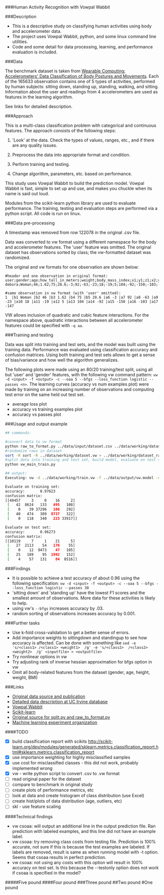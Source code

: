 ###Human Activity Recognition with Vowpal Wabbit


###Description

* This is a descriptive study on classifying human activities using body and accelerometer data.
* The project uses Vowpal Wabbit, python, and some linux command line utilities.
* Code and some detail for data processing, learning, and performance evaluation is included.


###Data

The benchmark dataset is taken from [Wearable Computing: Accelerometers' Data Classification of Body Postures and Movements](http://archive.ics.uci.edu/ml/datasets/Wearable+Computing%3A+Classification+of+Body+Postures+and+Movements+%28PUC-Rio%29). Each of the 165633 observation contains one of 5 types of activities, performed by human subjects: sitting down, standing up, standing, walking, and sitting. Information about the user and readings from 4 accelerometers are used as features in the learning algorithm.

See links for detailed description.

###Approach

This is a multi-class classification problem with categorical and continuous features. The approach consists of the following steps:

1. 'Look' at the data. Check the types of values, ranges, etc., and if there are any quality issues.

2. Preprocess the data into appropriate format and condition.

3. Perform training and testing.

4. Change algorithm, parameters, etc. based on performance.


This study uses Vowpal Wabbit to build the prediction model. Vowpal Wabbit is fast, simple to set up and use, and makes you chuckle when its name is said out loud.   

Modules from the scikit-learn python library are used to evaluate performance. The training, testing and evaluation steps are performed via a python script. All code is run on linux. 



###Data pre-processing

A timestamp was removed from row 122078 in the original .csv file.

Data was converted to vw format using a different namespace for the body and accelerometer features. The 'user' feature was omitted. The original dataset has observations sorted by class; the vw-formatted dataset was randomized.

The original and vw formats for one observation are shown below:
```
#header and one observation in original format:
user;gender;age;how_tall_in_meters;weight;body_mass_index;x1;y1;z1;x2;y2;z2;x3;y3;z3;x4;y4;z4;class
debora;Woman;46;1.62;75;28.6;-3;92;-63;-23;18;-19;5;104;-92;-150;-103;-147;sitting

#same observation in vw format (with 'user' omitted):
1  |b1 Woman |b2 46 |b3 1.62 |b4 75 |b5 28.6 |a6 -3 |a7 92 |a8 -63 |a9 -23 |a10 18 |a11 -19 |a12 5 |a13 104 |a14 -92 |a15 -150 |a16 -103 |a17 -147
```

VW allows inclusion of quadratic and cubic feature interactions. For the namespace above, quadratic interactions between all accelerometer features could be specified with `-q aa`.


###Training and testing

Data was split into training and test sets, and the model was built using the training data. Performance was evaluated using classification accuracy and confusion matrices. Using both training and test sets allows to get a sense of bias/variance and how well the algorithm generalizes.

The following plots were made using an 80/20 training/test split, using all but 'user' and 'gender' features, with the following vw command pattern: `vw -d <input> -f <output> -c --oaa 5 --bfgs --loss_function logistic --passes <n>`.
The learning curves (accuracy vs num examples plot) were made by training on an increasing number of observations and computing test error on the same held out test set.

- average loss plot
- accuracy vs training examples plot
- accuracy vs passes plot


###Usage and output example
```bash
## commands:

#convert data to vw format
python raw_to_format.py ../data/input/dataset.csv ../data/working/dataset.vw vw 
#randomize rows in dataset
sort -R sort -R ../data/working/dataset.vw > ../data/working/dataset_rand.vw 
#split data into training and test set, build model, evaluate on test set
python vw_main_train.py 

## output:
Executing: vw -d ../data/working/train.vw -f ../data/output/vw.model -c -k --oaa 5 --bfgs --loss_function logistic --passes 30 --quiet

Evaluate on training set:
accuracy:       0.97623
confusion matrix:
[[40457     3     0    16     2]
 [   42  8624   133   495   108]
 [    0    39 37296   106   292]
 [   40   474   389  8737   322]
 [    0   118   340   223 33917]]

Evaluate on test set:
accuracy:       0.96273
confusion matrix:
[[10119     7     1    21     5]
 [   27  2113    54   176    55]
 [    0    12  9473    47   105]
 [   25   189    95  1992   152]
 [    4    57   131    84  8516]]
```



###Findings

- It is possible to achieve a test accuracy of about 0.96 using the following specification: `vw -d <input> -f <output> -c --oaa 5 --bfgs --loss_function logistic --passes 30` 
- 'sitting down' and 'standing up' have the lowest F1 scores and the smallest amount of observations. More data for these activities is likely to help.
- using vw's `--bfgs` increases accuracy by .03.
- random sorting of observations increases accuracy by 0.001.


###Further tasks

- Use k-fold cross-validation to get a better sense of errors.
- Add importance weights to sittingdown and standingup to see how accuracy is affected. Can be done with something like `sed -e 's/<class1> /<class1> <weight1>  /g' -e 's/<class2>  /<class2> <weight2>  /g' <inputfile> > <outputfile>`
- Try nonlinear options in vw
- Try adjusting rank of inverse hessian approximation for bfgs option in vw
- Omit all body-related features from the dataset (gender, age, height, weight, BMI)




###Links
- [Original data source and publication](http://groupware.les.inf.puc-rio.br/har)
- [Detailed data description at UC Irvine database](http://archive.ics.uci.edu/ml/datasets/Wearable+Computing%3A+Classification+of+Body+Postures+and+Movements+%28PUC-Rio%29)
- [Vowpal Wabbit](https://github.com/JohnLangford/vowpal_wabbit/wiki)
- [Scikit-learn](http://scikit-learn.org/stable/)
- [Original source for split.py and raw_to_format.py](https://github.com/zygmuntz/phraug)
- [Machine learning experiment organization](http://arkitus.com/PRML/)




####TODO
- [x] build classification report with scikits http://scikit-learn.org/dev/modules/generated/sklearn.metrics.classification_report.html#sklearn.metrics.classification_report
- [x] use importance weighting for highly misclassified samples
- [x] use cost for misclassified classes - this did not work, probably implemented wrong
- [x] vw - write python script to convert .csv to .vw format
- [ ] read original paper for the dataset
- [ ] compare to benchmark in original study
- [ ] create plots of performance metrics, etc 
- [ ] look at data and create histogram of class distribution (use Excel)
- [ ] create hist/plots of data distribution (age, outliers, etc)
- [ ] skl - use feature scaling

####Technical findings
- vw csoaa: will output an additional line in the output prediction file. Ran prediction with labeled examples, and this line did not have an example label.
- vw csoaa: try removing class costs from testing file. Prediction is 100% accurate, not sure if this is because the test examples are labeled. If labels are removed, result is same as when running model with -t option. Seems that csoaa results in perfect prediction.
- vw csoaa: not using any costs with this option will result in 100% accuracy on test set. Is this because the --testonly option does not work if csoaa is specified in the model?


#####Five pound
####Four pound
###Three pound
##Two pound
#One pound